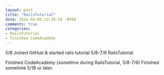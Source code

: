 ```yaml
---
layout: post
title: "RailsTutorial"
date: 2014-03-05 23:29:54 -0700
comments: true
categories:
- RailsTutorial
- finished CodeAcademy
---
```

5/8 Joined GitHub & started rails tutorial
5/8-7/6 RailsTutorial

  Finished CodeAcademy (sometime during RailsTutorial, 5/8-7/6)  Finished sometime 5/18 or later.
